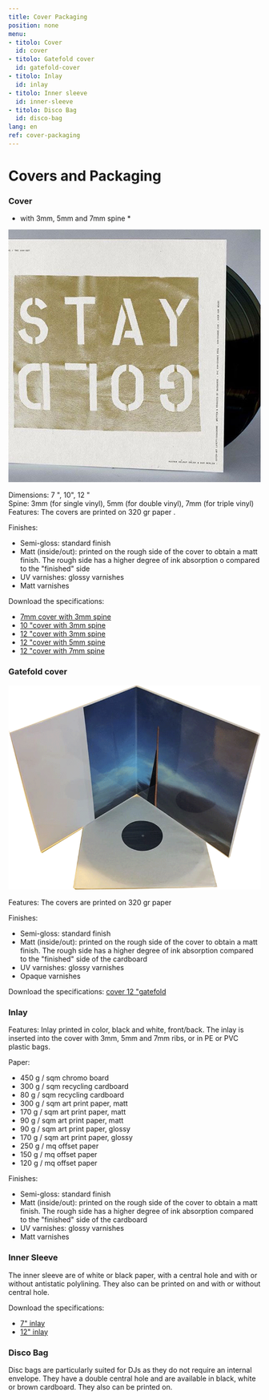 ```yaml
---
title: Cover Packaging
position: none
menu:
- titolo: Cover
  id: cover
- titolo: Gatefold cover
  id: gatefold-cover
- titolo: Inlay
  id: inlay
- titolo: Inner sleeve
  id: inner-sleeve
- titolo: Disco Bag
  id: disco-bag
lang: en
ref: cover-packaging
---
```


# Covers and Packaging

### Cover
* with 3mm, 5mm and 7mm spine *


![12 "3mm spine cover](/img/Costina3mm_.jpg)

Dimensions: 7 ", 10", 12 "<br>
Spine: 3mm (for single vinyl), 5mm (for double vinyl), 7mm (for triple vinyl)
Features: The covers are printed on 320 gr paper .

Finishes:

* Semi-gloss:  standard finish
* Matt (inside/out):  printed on the rough side of the cover to obtain a matt finish. The rough side has a higher degree of ink absorption o compared to the "finished" side
* UV varnishes: glossy varnishes
* Matt varnishes 

Download the specifications:


* <a href="http://www.randmuzik.de/files/7inch_cover.pdf" target="_blank">7mm cover with 3mm spine</a>
* <a href="http://www.randmuzik.de/files/10inch_cover.pdf" target="_blank">10 "cover with 3mm spine</a>
* <a href="http://www.randmuzik.de/files/12inch_cover_1lp_3mm.pdf" target="_blank"> 12 "cover with 3mm spine</a>
* <a href="http://www.randmuzik.de/files/12inch_cover_2lp_5mm.pdf" target="_blank"> 12 "cover with 5mm spine </a>
* <a href="http://www.randmuzik.de/files/12inch_cover_3lp_7mm.pdf" target="_blank"> 12 "cover with 7mm spine </a>

### Gatefold cover

![12 "gatefold cover](/img/gatefold800px.png)

Features: The covers are printed on 320 gr paper 

Finishes:

* Semi-gloss:  standard finish
* Matt (inside/out):  printed on the rough side of the cover to obtain a matt finish. The rough side has a higher degree of ink absorption compared to the "finished" side of the cardboard
* UV varnishes: glossy varnishes
* Opaque varnishes


Download the specifications:
<a href="https://dl.dropboxusercontent.com/u/6988499/TEMPLATES/Specs%20RAND/12inch_klappcover_7mm.pdf" target="_blank"> cover 12 "gatefold </a>


### Inlay

Features:
Inlay printed in color, black and white, front/back. The inlay is inserted into the cover with 3mm, 5mm and 7mm ribs, or in PE or PVC plastic bags.

Paper:

* 450 g / sqm chromo board
* 300 g / sqm recycling cardboard
* 80 g / sqm recycling cardboard
* 300 g / sqm art print paper, matt
* 170 g / sqm art print paper, matt
* 90 g / sqm art print paper, matt
* 90 g / sqm art print paper, glossy
* 170 g / sqm art print paper, glossy
* 250 g / mq offset paper
* 150 g / mq offset paper
* 120 g / mq offset paper


Finishes:

* Semi-gloss:  standard finish
* Matt (inside/out):  printed on the rough side of the cover to obtain a matt finish. The rough side has a higher degree of ink absorption compared to the "finished" side of the cardboard
* UV varnishes: glossy varnishes
* Matt varnishes


### Inner Sleeve

The inner sleeve are of white or black paper, with a central hole and with or without antistatic polylining. They also can be printed on and with or without central hole.

Download the specifications:
* <a href="http://www.randmuzik.de/files/7inch_einleger.pdf" target="_blank">7" inlay</a>
* <a href="http://www.randmuzik.de/files/12inch_einleger.pdf" target="_blank">12" inlay</a>


### Disco Bag

Disc bags are particularly suited for DJs as they do not require an internal envelope. They have a double central hole and are available in black, white or brown cardboard. They also can be printed on.

